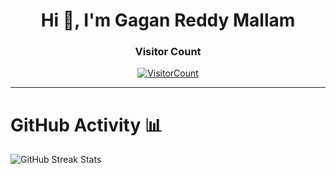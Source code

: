 <h1 align="center">Hi 👋, I'm Gagan Reddy Mallam</h1>

<h3 align="center">Visitor Count</h3>

<a align="center" href="https://profile-counter.glitch.me/{GaganReddyin}/count.svg"> 
  
  ![VisitorCount](https://profile-counter.glitch.me/{GaganReddyin}/count.svg)  
  
</a>

<hr>

# **GitHub Activity 📊**
![GitHub Streak Stats](https://github-readme-streak-stats.herokuapp.com/?user=GaganReddyin&theme=tokyonight)

